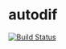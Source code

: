 # autodif

[![Build Status](https://github.com/bastyje/autodif.jl/actions/workflows/CI.yml/badge.svg?branch=main)](https://github.com/bastyje/autodif.jl/actions/workflows/CI.yml?query=branch%3Amain)
